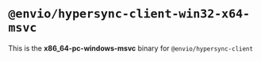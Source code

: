 # `@envio/hypersync-client-win32-x64-msvc`

This is the **x86_64-pc-windows-msvc** binary for `@envio/hypersync-client`
